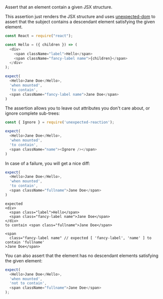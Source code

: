Assert that an element contain a given JSX structure.

This assertion just renders the JSX structure and uses
[unexpected-dom](https://unexpected.js.org/unexpected-dom/assertions/DOMNodeList/to-contain/)
to assert that the subject contains a descendant element satisfying the given element.

```js
const React = require("react");

const Hello = ({ children }) => (
  <div>
    <span className="label">Hello</span>
    <span className="fancy-label name">{children}</span>
  </div>
);
```

```js
expect(
  <Hello>Jane Doe</Hello>,
  'when mounted',
  'to contain',
  <span className="fancy-label name">Jane Doe</span>
)
```

The assertion allows you to leave out attributes you don't care about, or ignore
complete sub-trees:

<!-- unexpected-markdown evaluate:false -->

```js
const { Ignore } = require('unexpected-reaction');
```

```js
expect(
  <Hello>Jane Doe</Hello>,
  'when mounted',
  'to contain',
  <span className="name"><Ignore /></span>
)
```

In case of a failure, you will get a nice diff:

```js
expect(
  <Hello>Jane Doe</Hello>,
  'when mounted',
  'to contain',
  <span className="fullname">Jane Doe</span>
)
```

```output
expected
<div>
  <span class="label">Hello</span>
  <span class="fancy-label name">Jane Doe</span>
</div>
to contain <span class="fullname">Jane Doe</span>

<span
  class="fancy-label name" // expected [ 'fancy-label', 'name' ] to contain 'fullname'
>Jane Doe</span>
```

You can also assert that the element has no descendant elements satisfying the
given element:

```js
expect(
  <Hello>Jane Doe</Hello>,
  'when mounted',
  'not to contain',
  <span className="fullname">Jane Doe</span>
);
```

